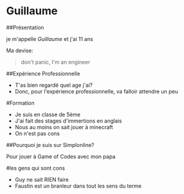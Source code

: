 # Guillaume


##Présentation

je m'appelle _Guillaume_ et j'ai 11 ans

Ma devise: 

> don't panic, I'm an engineer

##Expérience Professionnelle

* T'as bien regardé quel age j'ai?
* Donc, pour l'expérience professionnelle, va falloir attendre un peu

#Formation

* Je suis en classe de 5ème
* J'ai fait des stages d'immertions en anglais
* Nous au moins on sait jouer à minecraft
* On n'est pas cons

##Pourquoi je suis sur Simplonline?

Pour jouer à Game of Codes avec mon papa

#les gens qui sont cons

* Guy ne sait RIEN faire
* Faustin est un branleur dans tout les sens du terme
